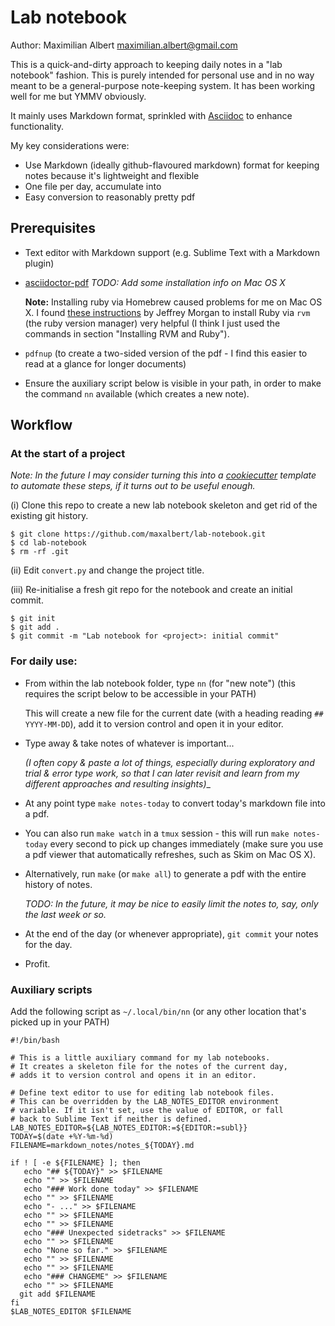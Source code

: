 Lab notebook
============

Author: Maximilian Albert <maximilian.albert@gmail.com>

This is a quick-and-dirty approach to keeping daily notes in a "lab notebook" fashion. This is purely intended for personal use and in no way meant to be a general-purpose note-keeping system. It has been working well for me but YMMV obviously.

It mainly uses Markdown format, sprinkled with [Asciidoc](http://asciidoc.org/) to enhance functionality.

My key considerations were:

- Use Markdown (ideally github-flavoured markdown) format for keeping notes because it's lightweight and flexible
- One file per day, accumulate into 
- Easy conversion to reasonably pretty pdf

## Prerequisites

- Text editor with Markdown support (e.g. Sublime Text with a Markdown plugin)

- [asciidoctor-pdf](https://github.com/asciidoctor/asciidoctor-pdf)
  _TODO: Add some installation info on Mac OS X_

  **Note:** Installing ruby via Homebrew caused problems for me on Mac OS X. I found [these instructions](http://usabilityetc.com/articles/ruby-on-mac-os-x-with-rvm/) by Jeffrey Morgan to install Ruby via `rvm` (the ruby version manager) very helpful (I think I just used the commands in section "Installing RVM and Ruby").

- `pdfnup` (to create a two-sided version of the pdf - I find this easier to read at a glance for longer documents)

- Ensure the auxiliary script below is visible in your path, in order to make the command `nn` available (which creates a new note).


## Workflow

### At the start of a project

_Note: In the future I may consider turning this into a [cookiecutter](https://github.com/audreyr/cookiecutter) template to automate these steps, if it turns out to be useful enough._

(i) Clone this repo to create a new lab notebook skeleton and get rid of the existing git history.
```
$ git clone https://github.com/maxalbert/lab-notebook.git
$ cd lab-notebook
$ rm -rf .git
```

(ii) Edit `convert.py` and change the project title.

(iii) Re-initialise a fresh git repo for the notebook and create an initial commit.
```
$ git init
$ git add .
$ git commit -m "Lab notebook for <project>: initial commit"
```

### For daily use:

- From within the lab notebook folder, type `nn` (for "new note") (this requires the script below to be accessible in your PATH)

  This will create a new file for the current date (with a heading reading `## YYYY-MM-DD`), add it to version control and open it in your editor.

- Type away & take notes of whatever is important...

  _(I often copy & paste a lot of things, especially during exploratory and trial & error type work, so that I can later revisit and learn from my different approaches and resulting insights)__

- At any point type `make notes-today` to convert today's markdown file into a pdf.

- You can also run `make watch` in a `tmux` session - this will run `make notes-today` every second to pick up changes immediately (make sure you use a pdf viewer that automatically refreshes, such as Skim on Mac OS X).

- Alternatively, run `make` (or `make all`) to generate a pdf with the entire history of notes.

  _TODO: In the future, it may be nice to easily limit the notes to, say, only the last week or so._

- At the end of the day (or whenever appropriate), `git commit` your notes for the day.

- Profit.


### Auxiliary scripts

Add the following script as `~/.local/bin/nn` (or any other location that's picked up in your PATH)

```
#!/bin/bash

# This is a little auxiliary command for my lab notebooks.
# It creates a skeleton file for the notes of the current day,
# adds it to version control and opens it in an editor.

# Define text editor to use for editing lab notebook files.
# This can be overridden by the LAB_NOTES_EDITOR environment
# variable. If it isn't set, use the value of EDITOR, or fall
# back to Sublime Text if neither is defined.
LAB_NOTES_EDITOR=${LAB_NOTES_EDITOR:=${EDITOR:=subl}}
TODAY=$(date +%Y-%m-%d)
FILENAME=markdown_notes/notes_${TODAY}.md

if ! [ -e ${FILENAME} ]; then
   echo "## ${TODAY}" >> $FILENAME
   echo "" >> $FILENAME
   echo "### Work done today" >> $FILENAME
   echo "" >> $FILENAME
   echo "- ..." >> $FILENAME
   echo "" >> $FILENAME
   echo "" >> $FILENAME
   echo "### Unexpected sidetracks" >> $FILENAME
   echo "" >> $FILENAME
   echo "None so far." >> $FILENAME
   echo "" >> $FILENAME
   echo "" >> $FILENAME
   echo "### CHANGEME" >> $FILENAME
   echo "" >> $FILENAME
  git add $FILENAME
fi
$LAB_NOTES_EDITOR $FILENAME
```
